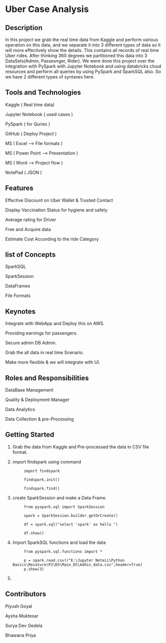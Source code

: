 # Uber Case Analysis
## Description
In this project we grab the real time data from Kaggle and perform various operation on this data, and we separate it  into 3 different types of data so it will more effectively show the details. This contains all records of real time Uber rides.
After thinking 360 degrees we partitioned this data into 3 DataSets(Admin, Passesnger, Rider).
We were done this project over the integration with PySpark with Jupyter Notebook and using databricks cloud resources and perform all queries by using PySpark and SparkSQL also.
So we have 2 different types of syntaxes here.

## Tools and Technologies

Kaggle ( Real time data)

Jupyter Notebook ( used cases )

PySpark ( for Quries )

GitHub ( Deploy Project )

MS ( Excel --> File formats )

MS ( Power Point --> Presentation )

MS ( Word --> Project flow )

NotePad ( JSON )


## Features

Effective Discount on Uber Wallet & Trusted Contact

Display Vaccination Status for hygiene and safety

Average rating for Driver 

Free and Acquire data

Estimate Cost According to the ride Category

## list of Concepts

SparkSQL

SparkSession

DataFrames

File Formats

## Keynotes

Integrate with WebApp and Deploy this on AWS.

Providing earnings for passengers.

Secure admin DB Admin.

Grab the all data in real time Scenario.

Make more flexible & we will integrate with UI.

## Roles and Responsibilities 

DataBase Management

Quality & Deployment Manager

Data Analytics 

Data Collection & pre-Processing

## Getting Started

1. Grab the data from Kaggle and Pre-processed the data in CSV file format.
2. import findspark using command

            import findspark

            findspark.init()

            findspark.find()
    
3. create SparkSession and make a Data Frame.


            from pyspark.sql import SparkSession

            spark = SparkSession.builder.getOrCreate()

            df = spark.sql("select 'spark' as hello ")

            df.show()
4. Import SparkSQL functions and load the data


            from pyspark.sql.functions import *

            p = spark.read.csv(r"E:\Jupyter Noteii\Python Basics\Revature\P2\DS\Main_DS\Admin_data.csv",header=True)
            p.show(3)
            
5. 
## Contributors

Piyush Goyal

Aysha Muktesar

Surya Dev Gedela

Bhawana Priya
